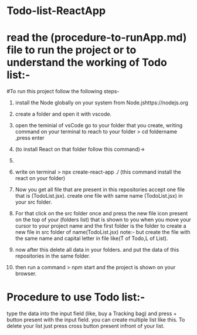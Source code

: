# Todo-list-ReactApp

 # read the (procedure-to-runApp.md) file to run the project or to understand the working of Todo list:-

#To run this project follow the following steps-

1. install the Node globally on your system from 
Node.jshttps://nodejs.org

2. create a folder and open it with vscode.
3. open the teminial of vsCode go to your folder that you create,  writing command on your terminal to reach to your folder > cd foldername ,press enter
4.  (to install React on that folder follow this command)->
5.  
6. write on terminal > npx create-react-app ./ (this command install the react on your folder)
7. Now you get all file that are present in this repositories accept one file that is (TodoList.jsx). create one file with same name (TodoList.jsx) in your src folder.
8. For that click on the src folder once and press the new file icon present on the top of your (folders list) that is shown to you when you move your cursor to your project name and the first folder is the folder to create a new file in src folder of name(TodoList.jsx) note:- but create the file with the same name and capital letter in file like(T of Todo,L of List).
9. now after this delete all data in your folders. and put the data of this repositories in the same folder.
10. then run a command > npm start and the project is shown on your browser.


# Procedure to use Todo list:-
type the data into the input field (like, buy a Tracking bag) and press + button present with the input field.
you can create multiple list like this.
To delete your list just press cross button present infront of your list.



